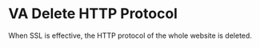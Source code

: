 VA Delete HTTP Protocol
=======================

When SSL is effective, the HTTP protocol of the whole website is deleted.
